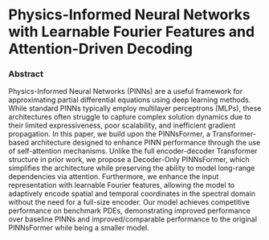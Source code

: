 # Physics-Informed Neural Networks with Learnable Fourier Features and Attention-Driven Decoding

### Abstract
Physics-Informed Neural Networks (PINNs) are a useful framework for approximating partial differential equations using deep learning methods. While standard PINNs typically employ multilayer perceptrons (MLPs), these architectures often struggle to capture complex solution dynamics due to their limited expressiveness, poor scalability, and inefficient gradient propagation. In this paper, we build upon the PINNsFormer, a Transformer-based architecture designed to enhance PINN performance through the use of self-attention mechanisms. Unlike the full encoder-decoder Transformer structure in prior work, we propose a Decoder-Only PINNsFormer, which simplifies the architecture while preserving the ability to model long-range dependencies via attention. Furthermore, we enhance the input representation with learnable Fourier features, allowing the model to adaptively encode spatial and temporal coordinates in the spectral domain without the need for a full-size encoder. Our model achieves competitive performance on benchmark PDEs, demonstrating improved performance over baseline PINNs and improved/comparable performance to the original PINNsFormer while being a smaller model. 